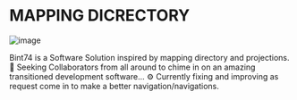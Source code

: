 # MAPPING DICRECTORY
![image](https://github.com/user-attachments/assets/4b796c89-d5a5-425d-891d-b04fb685fe39)

Bint74 is a Software Solution inspired by mapping directory and projections. 
👬 Seeking Collaborators from all around to chime in on an amazing transitioned development software...
⚙️ Currently fixing and improving as request come in to make a better navigation/navigations.
